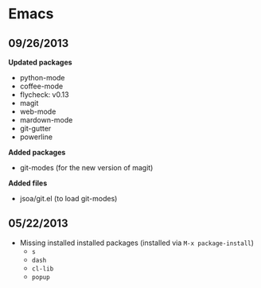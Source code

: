 Emacs
=====

09/26/2013
----------

**Updated packages**

- python-mode
- coffee-mode
- flycheck: v0.13
- magit
- web-mode
- mardown-mode
- git-gutter
- powerline

**Added packages**

- git-modes (for the new version of magit)

**Added files**

- jsoa/git.el (to load git-modes)

05/22/2013
----------

- Missing installed installed packages (installed via `M-x package-install`)
    - `s`
    - `dash`
    - `cl-lib`
    - `popup`
